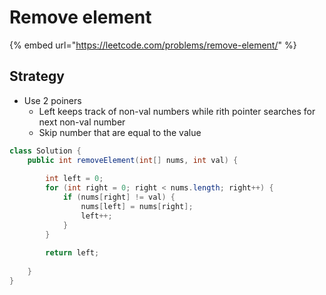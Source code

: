 # Remove element

{% embed url="https://leetcode.com/problems/remove-element/" %}

## Strategy&#x20;

* Use 2 poiners
  * Left keeps track of non-val numbers while rith pointer searches for next non-val number
  * Skip number that are equal to the value

```java
class Solution {
    public int removeElement(int[] nums, int val) {
        
        int left = 0;
        for (int right = 0; right < nums.length; right++) {
            if (nums[right] != val) {
                nums[left] = nums[right];
                left++;
            }
        }
        
        return left;
        
    }
}
```
